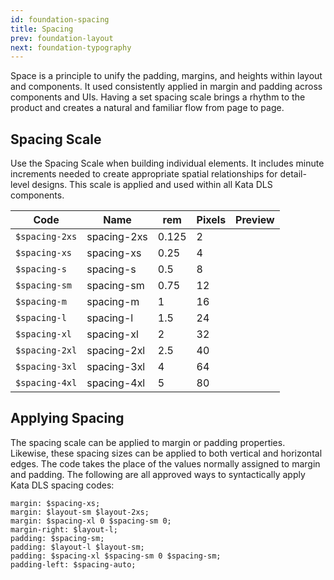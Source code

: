 ```yaml
---
id: foundation-spacing
title: Spacing
prev: foundation-layout
next: foundation-typography
---
```


<text-primary>

Space is a principle to unify the padding, margins, and heights within layout and components. It used consistently applied in margin and padding across components and UIs. Having a set spacing scale brings a rhythm to the product and creates a natural and familiar flow from page to page.

</text-primary>

## Spacing Scale

Use the Spacing Scale when building individual elements. It includes minute increments needed to create appropriate spatial relationships for detail-level designs. This scale is applied and used within all Kata DLS components.

| Code           | Name        | rem   | Pixels | Preview                                                       |
| -------------- | ----------- | ----- | ------ | ------------------------------------------------------------- |
| `$spacing-2xs` | spacing-2xs | 0.125 | 2      | <foundation-spacing-demo size="2"></foundation-spacing-demo>  |
| `$spacing-xs`  | spacing-xs  | 0.25  | 4      | <foundation-spacing-demo size="4"></foundation-spacing-demo>  |
| `$spacing-s`   | spacing-s   | 0.5   | 8      | <foundation-spacing-demo size="8"></foundation-spacing-demo>  |
| `$spacing-sm`  | spacing-sm  | 0.75  | 12     | <foundation-spacing-demo size="12"></foundation-spacing-demo> |
| `$spacing-m`   | spacing-m   | 1     | 16     | <foundation-spacing-demo size="16"></foundation-spacing-demo> |
| `$spacing-l`   | spacing-l   | 1.5   | 24     | <foundation-spacing-demo size="24"></foundation-spacing-demo> |
| `$spacing-xl`  | spacing-xl  | 2     | 32     | <foundation-spacing-demo size="32"></foundation-spacing-demo> |
| `$spacing-2xl` | spacing-2xl | 2.5   | 40     | <foundation-spacing-demo size="40"></foundation-spacing-demo> |
| `$spacing-3xl` | spacing-3xl | 4     | 64     | <foundation-spacing-demo size="64"></foundation-spacing-demo> |
| `$spacing-4xl` | spacing-4xl | 5     | 80     | <foundation-spacing-demo size="80"></foundation-spacing-demo> |

## Applying Spacing

The spacing scale can be applied to margin or padding properties. Likewise, these spacing sizes can be applied to both vertical and horizontal edges. The code takes the place of the values normally assigned to margin and padding. The following are all approved ways to syntactically apply Kata DLS spacing codes:

```
margin: $spacing-xs;
margin: $layout-sm $layout-2xs;
margin: $spacing-xl 0 $spacing-sm 0;
margin-right: $layout-l;
padding: $spacing-sm;
padding: $layout-l $layout-sm;
padding: $spacing-xl $spacing-sm 0 $spacing-sm;
padding-left: $spacing-auto;
```
